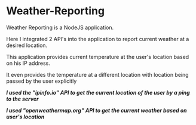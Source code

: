 # Weather-Reporting
Weather Reporting is a NodeJS application.

Here I integrated 2 API's into the application to report current weather at a desired location.

This application provides current temperature at the user's location based on his IP address.

It even provides the temperature at a different location with location being passed by the user explicitly

***I used the "ipinfo.io" API to get the current location of the user by a ping to the server***

***I used "openweathermap.org" API to get the current weather based on user's location***
